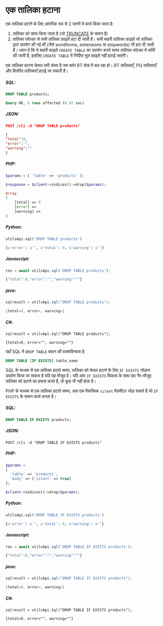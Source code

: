 # एक तालिका हटाना

<!-- example drop -->

एक तालिका हटाने के लिए आंतरिक रूप से 2 चरणों में कार्य किया जाता है:
1. तालिका को साफ किया जाता है (जो [TRUNCATE](Emptying_a_table.md) के समान है)
2. तालिका फोल्डर से सभी तालिका फ़ाइलें हटा दी जाती हैं। सभी बाहरी तालिका फ़ाइलें जो तालिका द्वारा उपयोग की गई थीं (जैसे wordforms, extensions या stopwords) भी हटा दी जाती हैं। ध्यान दें कि ये बाहरी फ़ाइलें `CREATE TABLE` का उपयोग करते समय तालिका फोल्डर में कॉपी की जाती हैं, इसलिए `CREATE TABLE` में निर्दिष्ट मूल फ़ाइलें नहीं हटाई जाएंगी।

एक तालिका हटाना केवल तभी संभव है जब सर्वर RT मोड में चल रहा हो। RT तालिकाएँ, PQ तालिकाएँ और वितरित तालिकाएँ हटाई जा सकती हैं।

<!-- intro -->
##### SQL:
<!-- request SQL -->

```sql
DROP TABLE products;
```
<!-- response -->

```sql
Query OK, 0 rows affected (0.02 sec)
```

<!-- intro -->
##### JSON:

<!-- request JSON -->

```JSON
POST /cli -d "DROP TABLE products"
```

<!-- response JSON -->
```JSON
{
"total":0,
"error":"",
"warning":""
}
```

<!-- intro -->
##### PHP:

<!-- request PHP -->

```php
$params = [ 'table' => 'products' ];

$response = $client->indices()->drop($params);
```

<!-- response PHP -->
```php
Array
(
    [total] => 0
    [error] =>
    [warning] =>
)

```
<!-- intro -->
##### Python:

<!-- request Python -->

```python
utilsApi.sql('DROP TABLE products')
```

<!-- response Python -->
```python
{u'error': u'', u'total': 0, u'warning': u''}
```
<!-- intro -->
##### Javascript:

<!-- request javascript -->

```javascript
res = await utilsApi.sql('DROP TABLE products');
```

<!-- response javascript -->
```javascript
{"total":0,"error":"","warning":""}
```
<!-- intro -->
##### java:

<!-- request Java -->

```java
sqlresult = utilsApi.sql("DROP TABLE products");
```

<!-- response Java -->
```java
{total=0, error=, warning=}
```

<!-- intro -->
##### C#:

<!-- request C# -->

```clike
sqlresult = utilsApi.Sql("DROP TABLE products");
```

<!-- response C# -->
```clike
{total=0, error="", warning=""}
```

<!-- end -->

यहाँ SQL में `DROP TABLE` बयान की वाक्यविन्यास है:

```sql
DROP TABLE [IF EXISTS] table_name
```

<!-- example drop-if-exists -->

SQL के माध्यम से एक तालिका हटाते समय, तालिका को केवल हटाने के लिए `IF EXISTS` जोड़ना उपयोग किया जा सकता है यदि यह मौजूद है। यदि आप `IF EXISTS` विकल्प के साथ एक गैर-मौजूद तालिका को हटाने का प्रयास करते हैं, तो कुछ भी नहीं होता है।

PHP के माध्यम से एक तालिका हटाते समय, आप एक वैकल्पिक `silent` पैरामीटर जोड़ सकते हैं जो `IF EXISTS` के समान कार्य करता है।

<!-- intro -->
##### SQL:
<!-- request SQL -->

```sql
DROP TABLE IF EXISTS products;
```

<!-- intro -->
##### JSON:

<!-- request JSON -->

```http
POST /cli -d "DROP TABLE IF EXISTS products"
```

<!-- intro -->
##### PHP:

<!-- request PHP -->

```php
$params =
[
  'table' => 'products',
  'body' => ['silent' => true]
];

$client->indices()->drop($params);
```
<!-- intro -->
##### Python:

<!-- request Python -->

```python
utilsApi.sql('DROP TABLE IF EXISTS products')
```

<!-- response Python -->
```python
{u'error': u'', u'total': 0, u'warning': u''}
```
<!-- intro -->
##### Javascript:

<!-- request javascript -->

```javascript
res = await utilsApi.sql('DROP TABLE IF EXISTS products');
```

<!-- response javascript -->
```javascript
{"total":0,"error":"","warning":""}
```
<!-- intro -->
##### java:

<!-- request Java -->

```java
sqlresult = utilsApi.sql("DROP TABLE IF EXISTS products");
```

<!-- response Java -->
```java
{total=0, error=, warning=}
```

<!-- intro -->
##### C#:

<!-- request C# -->

```clike
sqlresult = utilsApi.Sql("DROP TABLE IF EXISTS products");
```

<!-- response C# -->
```clike
{total=0, error="", warning=""}
```

<!-- end -->
<!-- proofread -->
